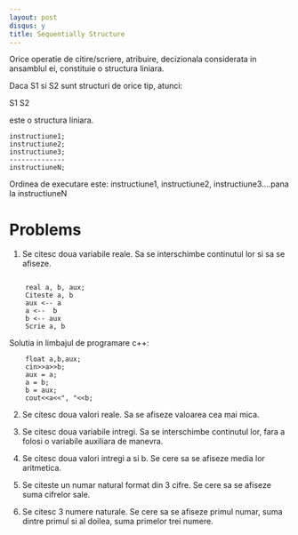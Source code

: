 ```yaml
---
layout: post
disqus: y
title: Sequentially Structure
---
```


Orice operatie de citire/scriere, atribuire, decizionala considerata in ansamblul ei, constituie o structura liniara.

Daca S1 si S2 sunt structuri de orice tip, atunci:

S1
S2

este o structura liniara.

    instructiune1;
    instructiune2;
    instructiune3;
    --------------
    instructiuneN;

Ordinea de executare este: instructiune1, instructiune2, instructiune3....pana la instructiuneN

# Problems

1. Se citesc doua variabile reale. Sa se interschimbe continutul lor si sa se afiseze.

```

    real a, b, aux;
    Citeste a, b
    aux <-- a
    a <--  b
    b <-- aux
    Scrie a, b
```    

Solutia in limbajul de programare c++:

```
    float a,b,aux;
    cin>>a>>b;
    aux = a;
    a = b;
    b = aux;
    cout<<a<<", "<<b;
```    
2) Se citesc doua valori reale. Sa se afiseze valoarea cea mai mica.

3) Se citesc doua variabile intregi. Sa se interschimbe continutul lor, fara a folosi o variabile auxiliara de manevra.

4) Se citesc doua valori intregi a si b. Se cere sa se afiseze media lor aritmetica.

5) Se citeste un numar natural format din 3 cifre. Se cere sa se afiseze suma cifrelor sale.


6) Se citesc 3 numere naturale. Se cere sa se afiseze primul numar, suma dintre primul si al doilea, suma primelor trei numere.  
